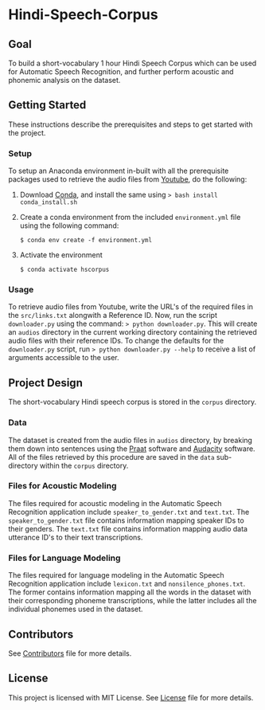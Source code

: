 # Hindi-Speech-Corpus
  ## Goal
  To build a short-vocabulary 1 hour Hindi Speech Corpus which can be used for Automatic Speech Recognition, and further perform acoustic and phonemic analysis on the dataset.
  
  ## Getting Started
  These instructions describe the prerequisites and steps to get started with the project.

  ### Setup
  To setup an Anaconda environment in-built with all the prerequisite packages used to retrieve the audio files from [Youtube](www.youtube.com), do the following:
  1. Download [Conda](https://docs.conda.io/projects/conda/en/latest/user-guide/install/), and install the same using `> bash install conda_install.sh`
  
  2. Create a conda environment from the included `environment.yml` file using the following command:
     
     `$ conda env create -f environment.yml`
  3. Activate the environment
     
     `$ conda activate hscorpus`

  ### Usage
  To retrieve audio files from Youtube, write the URL's of the required files in the `src/links.txt` alongwith a Reference ID. Now, run the script `downloader.py` using the command: `> python downloader.py`. This will create an `audios` directory in the current working directory containing the retrieved audio files with their reference IDs. To change the defaults for the `downloader.py` script, run `> python downloader.py --help` to receive a list of arguments accessible to the user.
  
  ## Project Design
  The short-vocabulary Hindi speech corpus is stored in the `corpus` directory.
  
  ### Data
  The dataset is created from the audio files in `audios` directory, by breaking them down into sentences using the [Praat](http://www.fon.hum.uva.nl/praat/) software and [Audacity](https://www.audacityteam.org/) software. All of the files retrieved by this procedure are saved in the `data` sub-directory within the `corpus` directory.

  ### Files for Acoustic Modeling
  The files required for acoustic modeling in the Automatic Speech Recognition application include `speaker_to_gender.txt` and `text.txt`. The `speaker_to_gender.txt` file contains information mapping speaker IDs to their genders. The `text.txt` file contains information mapping audio data utterance ID's to their text transcriptions.
  
  ### Files for Language Modeling
  The files required for language modeling in the Automatic Speech Recognition application include `lexicon.txt` and `nonsilence_phones.txt`. The former contains information mapping all the words in the dataset with their corresponding phoneme transcriptions, while the latter includes all the individual phonemes used in the dataset.
  
  ## Contributors
  See [Contributors]() file for more details.
  
  ## License
  This project is licensed with MIT License. See [License]() file for more details.

